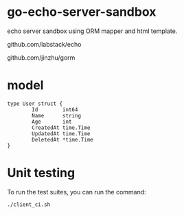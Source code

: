# go-echo-server-sandbox
echo server sandbox using ORM mapper and html template.


github.com/labstack/echo

github.com/jinzhu/gorm


# model

```
type User struct {
		Id        int64
		Name      string
		Age       int
		CreatedAt time.Time
		UpdatedAt time.Time
		DeletedAt *time.Time
}
```

# Unit testing
To run the  test suites, you can run the command:

```
./client_ci.sh
```
